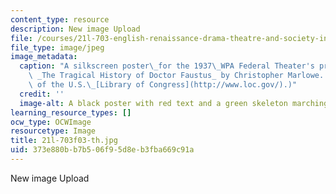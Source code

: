 ```yaml
---
content_type: resource
description: New image Upload
file: /courses/21l-703-english-renaissance-drama-theatre-and-society-in-the-age-of-shakespeare-fall-2003/373e880bb7b506f95d8eb3fba669c91a_21l-703f03-th.jpg
file_type: image/jpeg
image_metadata:
  caption: "A silkscreen poster\_for the 1937\_WPA Federal Theater's production of\
    \ _The Tragical History of Doctor Faustus_ by Christopher Marlowe. (Image courtesy\
    \ of the U.S.\_[Library of Congress](http://www.loc.gov/).)"
  credit: ''
  image-alt: A black poster with red text and a green skeleton marching with a drum.
learning_resource_types: []
ocw_type: OCWImage
resourcetype: Image
title: 21l-703f03-th.jpg
uid: 373e880b-b7b5-06f9-5d8e-b3fba669c91a
---
```

New image Upload

